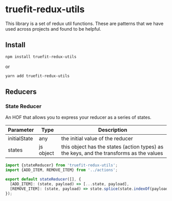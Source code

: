 # truefit-redux-utils

This library is a set of redux util functions. These are patterns that we have used across projects and found to be helpful.

## Install

```bash
npm install truefit-redux-utils
```

or

```bash
yarn add truefit-redux-utils
```

## Reducers

### State Reducer
An HOF that allows you to express your reducer as a series of states.

| Parameter    | Type      | Description                                                                             |
| ------------ | --------- | --------------------------------------------------------------------------------------- |
| initialState | any       | the initial value of the reducer                                                        |
| states       | js object | this object has the states (action types) as the keys, and the transforms as the values |

```javascript
import {stateReducer} from 'truefit-redux-utils';
import {ADD_ITEM, REMOVE_ITEM} from '../actions';

export default stateReducer([], {
  [ADD_ITEM]: (state, payload) => [...state, payload],
  [REMOVE_ITEM]: (state, payload) => state.splice(state.indexOf(payload), 1),
});
```
